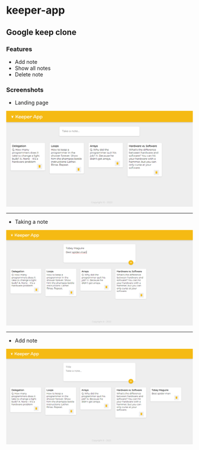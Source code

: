 # keeper-app

## Google keep clone

### Features

- Add note
- Show all notes
- Delete note

### Screenshots

- Landing page

![Landing page](https://github.com/ClaudioNoggueira/keeper-app/blob/main/screenshots/landing.png)

<hr>

- Taking a note

![Taking note](https://github.com/ClaudioNoggueira/keeper-app/blob/main/screenshots/taking-note.png)

<hr>

- Add note
 
![Add note](https://github.com/ClaudioNoggueira/keeper-app/blob/main/screenshots/add-note.png)
